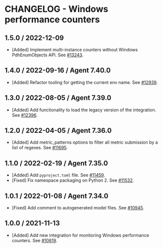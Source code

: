 # CHANGELOG - Windows performance counters

## 1.5.0 / 2022-12-09

* [Added] Implement multi-instance counters without Windows PdhEnumObjects API. See [#13243](https://github.com/DataDog/integrations-core/pull/13243).

## 1.4.0 / 2022-09-16 / Agent 7.40.0

* [Added] Refactor tooling for getting the current env name. See [#12939](https://github.com/DataDog/integrations-core/pull/12939).

## 1.3.0 / 2022-08-05 / Agent 7.39.0

* [Added] Add functionality to load the legacy version of the integration. See [#12396](https://github.com/DataDog/integrations-core/pull/12396).

## 1.2.0 / 2022-04-05 / Agent 7.36.0

* [Added] Add metric_patterns options to filter all metric submission by a list of regexes. See [#11695](https://github.com/DataDog/integrations-core/pull/11695).

## 1.1.0 / 2022-02-19 / Agent 7.35.0

* [Added] Add `pyproject.toml` file. See [#11459](https://github.com/DataDog/integrations-core/pull/11459).
* [Fixed] Fix namespace packaging on Python 2. See [#11532](https://github.com/DataDog/integrations-core/pull/11532).

## 1.0.1 / 2022-01-08 / Agent 7.34.0

* [Fixed] Add comment to autogenerated model files. See [#10945](https://github.com/DataDog/integrations-core/pull/10945).

## 1.0.0 / 2021-11-13

* [Added] Add new integration for monitoring Windows performance counters. See [#10619](https://github.com/DataDog/integrations-core/pull/10619).


